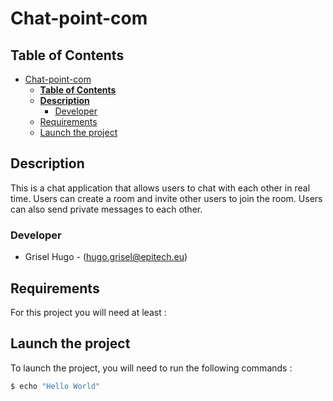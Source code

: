 # Chat-point-com

## **Table of Contents**
- [Chat-point-com](#chat-point-com)
  - [**Table of Contents**](#table-of-contents)
  - [**Description**](#description)
    - [Developer](#developer)
  - [Requirements](#requirements)
  - [Launch the project](#launch-the-project)

## **Description**
This is a chat application that allows users to chat with each other in real time. Users can create a room and invite other users to join the room. Users can also send private messages to each other.

### Developer
- Grisel Hugo - (hugo.grisel@epitech.eu)

## Requirements
For this project you will need at least :

## Launch the project
To launch the project, you will need to run the following commands :

```bash
$ echo "Hello World"
```